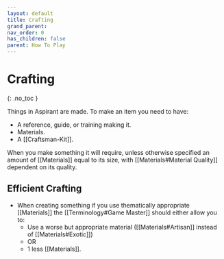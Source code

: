 ```yaml
---
layout: default
title: Crafting
grand_parent: 
nav_order: 0
has_children: false
parent: How To Play
---
```

# Crafting
{: .no_toc }

Things in Aspirant are made. To make an item you need to have:
* A reference, guide, or training making it.
* Materials.
* A [[Craftsman-Kit]].

When you make something it will require, unless otherwise specified an amount of [[Materials]] equal to its size, with [[Materials#Material Quality]] dependent on its quality.

## Efficient Crafting
* When creating something if you use thematically appropriate [[Materials]] the [[Terminology#Game Master]] should either allow you to:
	* Use a worse but appropriate material ([[Materials#Artisan]] instead of [[Materials#Exotic]])
	* OR
	* 1 less [[Materials]].
